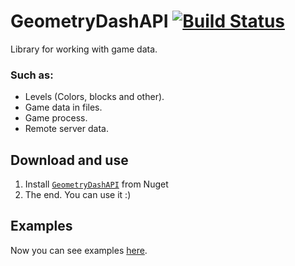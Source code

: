 # GeometryDashAPI [![Build Status](https://travis-ci.org/Folleach/GeometryDashAPI.svg?branch=master)](https://travis-ci.org/Folleach/GeometryDashAPI)
Library for working with game data.


### Such as:
- Levels (Colors, blocks and other).
- Game data in files.
- Game process.
- Remote server data.

## Download and use 
1. Install [`GeometryDashAPI`](https://www.nuget.org/packages/GeometryDashAPI/) from Nuget
2. The end. You can use it :)

## Examples
Now you can see examples [here](https://github.com/Folleach/GeometryDashAPI/tree/master/Examples).
